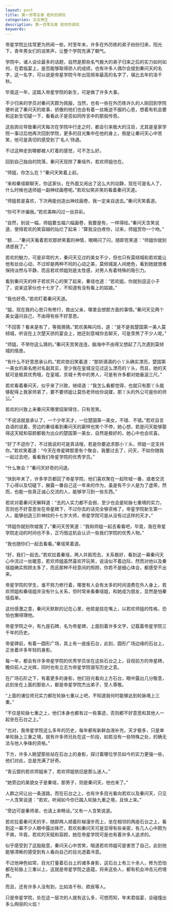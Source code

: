 ```yaml
---
layout: post
title: 第一百零五章 若欢的调侃
categories: 太古神王
description: 第一百零五章 若欢的调侃
keywords:
---
```


帝星学院比往常更为热闹一些，时至年末，许多在外历练的弟子纷纷归来，阳光下，青年男女们的谈笑声，让整个学院充满了朝气。

学院中，诸人谈论最多的话题，自然是那些名气极大的弟子归来之后的实力如何如何，在君临宴上，是否能够取得骄人的成绩，也有许多人偶尔会提到秦问天的名字，这一名字，可以说是帝星学院今年出现频率最高的名字了，堪比去年的洛千秋。

毕竟这一年，这踏入帝星学院的新生，可是做了许多大事。

不少归来的学员对秦问天颇为佩服，当然，也有一些在外历练许久的人刚回到学院便听说了秦问天的故事，骄傲的他们也会有着一丝叛逆不服的心思，想着有机会要和这新生切磋一下，看看此子是否如同传言中的那般传奇。

这些舆论导致秦问天每次在学院中行走之时，都会引来极大的注目，尤其是皇家学院一事过后他再次回到学院，更多的目光集中在他的身上，倒是让秦问天心中苦笑，他可是真切的感受到了‘名人’待遇。

不过这种走到哪都被人盯着的感觉，可不怎么好。

回到自己独自的院落，秦问天现除了秦瑶外，若欢师姐也在。

“师姐，你怎么在？”秦问天笑着上前。

“来和秦瑶聊聊天，你这家伙，在外面又闹出了这么大的动静，现在可是名人了，什么时候也送师姐一副神纹画卷呢。”若欢似笑非笑的看着秦问天道。

“师姐若是喜欢，下次再能创造出神纹画卷，我一定亲自送去。”秦问天笑着道。

“你可不许骗我。”若欢美眸闪过一丝异彩。

“自然，别说一幅，师姐要五幅六幅画卷，我要是有，一样得给。”秦问天含笑说道，使得若欢的笑容越的灿烂了起来：“算我没白疼你，过来，师姐赏你一个吻。”

“额……”秦问天看着若欢那娇笑着的神情，眼睛闪了闪，随即苦笑道：“师姐你就别诱惑我了。”

若欢的魅力，可是非常的大，秦问天见过的美女不少，但也只有莫倾城和若欢能让他有丝丝心动，不过却是两种不同的心动之美，莫倾城是人间绝色，看到她就很难保持淡然与平静，而且若欢师姐则是太性感，对男人有着特殊的吸引力。

看到秦问天的样子若欢开心的笑了起来，秦瑶也道：“若欢姐，你就别逗这小子了，说来这家伙也十七岁了，不知道有没有看上的姑娘。”

“我也好奇。”若欢盯着秦问天道。

“姐，现在我的心思只有修行，救出父亲，哪里会想那方面的事情。”秦问天见两个美女逼问自己，不由得有些不好意思。

“不回答？看来是有了，等我猜猜。”若欢美眸闪烁，道：“是不是我楚国第一美人莫倾城，听说在上次楚天骄的宴会上，她还刻意喊你去聊天，可是羡煞了不少人呢。”

“师姐，不带你这么猜的。”秦问天苦笑连连，脑海中不由得又想起了几次遇到莫倾城的情景。

“有什么不好意思承认的。”若欢依旧笑着道：“那娇滴滴的小丫头确实漂亮，楚国第一美女的美名绝对名副其实，至少我在皇城没见过这么漂亮的丫头，而且，她的天赋可是极其优秀哦，在皇城，京城十秀中的男人，可是有许多都对她垂涎三尺。”

若欢看着秦问天，似乎来了兴致，继续道：“我怎么看都觉得，也就只有那丫头能够配得上我家师弟了，要不要师姐让莫伤老师给你说媒，那丫头的外公可是你的师公。”

若欢的兴致上来秦问天哪里招架得住，只有苦笑。

“不说话就是承认了，一个少年天才，一位楚国第一美女，不错、不错。”若欢自言自语的说着，旁边的秦瑶看到秦问天的窘样也笑个不停，她心想，若是问天能够娶得这天赋和容颜都极为出众的楚国第一美女，自然是极好的，她心中也会欢喜。

“好了不逗你了，不过我说的可是真话哦，若是你要追求那小丫头，师姐一定支持你。”若欢笑着道：“今天在帝星碑那里有个聚会，我要过去了，问天，不如你随我一起过去吧，看看我们帝星学院的优秀学员。”

“什么聚会？”秦问天好奇的问道。

“快到年末了，许多学员都回了帝星学院，他们喜欢聚在一起吹嘘一番，或者交流下心得以及切磋下，展露一番自己这一年来的作为，虽是有不少人是为了虚荣，然而，也能一些真正诚心交流的人，能够学习到一些东西。”

若欢对着秦问天解释道：“去的人实力都不会弱，至少也会是轮脉七重境的实力，否则也不好意思坐在帝星碑下，不过你去的话完全够资格了，帝星学院新生第一人，能够创造三阶神纹的十七岁大师，帝星学院可是从没有过这样的天才。”

“师姐你就别吹嘘我了。”秦问天苦笑道：“我和师姐一起去看看吧，毕竟，我在帝星学院走动的时间也不多，正巧借这机会认识一些我们学院的优秀人物。”

“我也随你们一起去看看。”秦瑶笑着道。

“好，我们一起去。”若欢拉着秦瑶，两人并肩而去，关系极好，看到这一幕秦问天心中流过一丝暖意，若欢师姐虽然喜欢开玩笑，说话似不着边际，然而对他以及秦瑶姐确实照顾太多了，而且那种不经意间的照顾，你若不是细心体会，都感受不出来。

帝星学院的学生，谁不努力修行着，哪里有人会有太多的时间浪费在外人身上，若欢师姐和秦瑶姐并没有什么关系，但时常来看秦瑶姐，和她成为朋友，显然是怕秦瑶孤单。

这份感激之意，秦问天默默的记在心里，他若是挂在嘴上，以若欢师姐的性格，恐怕也懒得理他。

帝星学院之中，有九座石碑，名为帝星碑，上面刻着许多文字，记载着帝星学院三千年的历史。

帝星碑前，有着一圆形广场，其上有一座座石台，此刻，圆形广场边缘的石台上，正坐着许多年轻的身影。

每一年，都会有许多帝星学院的优秀学员坐在这些石台之上，目视前方的帝星碑，瞻仰前人之光辉，同时也有立志为帝星学院谱写历史之意。

在广场石阶之下，有着更多的身影，他们目光看向上方石台，眼中露出几分敬意，此刻坐在上面的那些人，都是帝星学院杰出弟子，受人尊敬。

“上面的诸位师兄实力都在轮脉七重以上吧，不知道我何时能够达到轮脉境上三重。”

“不仅是轮脉七重之上，他们本身也都有过一些事迹，否则都不好意思和其他人一起坐在石台之上。”

“也对，我帝星学院这么多年的历史，每年都有新鲜血液补充，天才极多，只是单单轮脉上三重之境，就有许多师兄处在这一阶段，如若没有一些特殊之处，的确无法与他人争锋的资格。”

下方，许多人眺望那些站在石台上的身影，探讨着哪位学员如今的实力更强一些，他们对此，总是充满了好奇。

“青云盟的若欢师姐来了，若欢师姐依旧是那么迷人。”

“她旁边的美貌女子是秦瑶，那男子，则是秦问天，他也来了。”

人群之间让出一条道路，而在石台之上，也有许多目光看向若欢以及秦问天，只见一人含笑说道：“若欢，听闻如今你已踏入轮脉九重之境，且快上来。”

“旁边可是秦师弟，也请上来畅谈。”又有一人含笑说道。

若欢拉着秦问天的手，随即两人顺着阶梯漫步而上，坐在相邻的两座石台之上，看到这一幕不少人眼中露出锋芒，若欢和秦问天可是显得有些亲密，有几人心中颇为不爽，毕竟，若欢的天赋和容颜，她在帝星学院可是也有着许多人追求的。

似乎感受到了这股敌意，秦问天心中苦笑，暗道若欢师姐可是害苦了自己，此刻他能够清晰的感受到有人看向自己的目光透着冷意。

不过他神色如常，目光打量着石台上的诸多身影，这石台上有三十余人，修为恐怕都在轮脉上三重以上，这就是帝星学院之底蕴，将来这些人，都有机会冲击元府境界。

而且，还有许多人没有到，比如洛千秋、欧辰等人。

只是帝星学院，处在这一层次的人就有这么多，可想而知，年末君临宴，会碰撞出多么绚丽的火焰！

